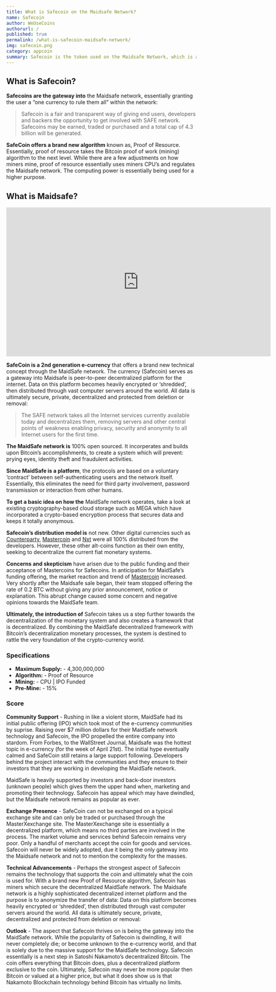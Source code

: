 ```yaml
---
title: What is Safecoin on the Maidsafe Network?
name: Safecoin
author: WeUseCoins
authorurl: /
published: true
permalink: /what-is-safecoin-maidsafe-network/
img: safecoin.png
category: appcoin
summary: Safecoin is the token used on the Maidsafe Network, which is a decentralized data storage network.
---
```


<p><h2  id="what-is-safecoin">What is Safecoin?</h2>
<p><strong>Safecoins are the gateway into</strong> the Maidsafe network, essentially granting the user a “one currency to rule them all” within the network:</p>
<p><blockquote>Safecoin is a fair and transparent way of giving end users, developers and backers the opportunity to get involved with SAFE network. Safecoins may be earned, traded or purchased and a total cap of 4.3 billion will be generated.</p></blockquote>
<p><strong>SafeCoin offers a brand new algorithm</strong> known as, Proof of Resource. Essentially, proof of resource takes the Bitcoin proof of work (mining) algorithm to the next level. While there are a few adjustments on how miners mine, proof of resource essentially uses miners CPU&#8217;s and regulates the Maidsafe network. The computing power is essentially being used for a higher purpose.</p>
<p><h2 id="what-is-maidsafe">What is Maidsafe?</h2>
<center><iframe width="700" height="394" src="https://www.youtube.com/embed/RdGH40oUVDY" frameborder="0" allowfullscreen></iframe></center>
<p><strong>SafeCoin is a 2nd generation e-currency</strong> that offers a brand new technical concept through the MaidSafe network. The currency (Safecoin) serves as a gateway into Maidsafe is peer-to-peer decentralized platform for the internet. Data on this platform becomes heavily encrypted or ‘shredded’, then distributed through vast computer servers around the world. All data is ultimately secure, private, decentralized and protected from deletion or removal:</p>
<blockquote><p>The SAFE network takes all the Internet services currently available today and decentralizes them, removing servers and other central points of weakness enabling privacy, security and anonymity to all Internet users for the first time.</blockquote>
<p><strong>The MaidSafe network is</strong> 100% open sourced. It incorperates and builds upon Bitcoin’s accomplishments, to create a system which will prevent: prying eyes, identity theft and fraudulent activities.</p>
<p><strong>Since MaidSafe is a platform</strong>, the protocols are based on a voluntary ‘contract’ between self-authenticating users and the network itself. Essentially, this eliminates the need for third party involvement, password transmission or interaction from other humans.</p>
<p><strong>To get a basic idea on how the</strong> MaidSafe network operates, take a look at existing cryptography-based cloud storage such as MEGA which have incorporated a crypto-based encryption process that secures data and keeps it totally anonymous.</p>
<p><strong>Safecoin’s distribution model is</strong> not new. Other digital currencies such as <a title="Counterparty" href="http://www.coinssource.com/crypto-coins/counterparty/" target="_blank">Counterparty</a>, <a title="Mastercoin" href="/mastercoin/" target="_blank">Mastercoin</a> and <a title="Nxt" href="/what-is-nxt/" target="_blank">Nxt</a> were all 100% distributed from the developers. However, these other alt-coins function as their own entity, seeking to decentralize the current fiat monetary systems.</p>
<p><strong>Concerns and skepticism</strong> have arisen due to the public funding and their acceptance of Mastercoins for Safecoins. In anticipation for MaidSafe’s funding offering, the market reaction and trend of <a href="/what-is-mastercoin/">Mastercoin</a> increased. Very shortly after the Maidsafe sale began, their team stopped offering the rate of 0.2 BTC without giving any prior announcement, notice or explanation. This abrupt change caused some concern and negative opinions towards the MaidSafe team.</p>
<p><strong>Ultimately, the introduction of</strong> Safecoin takes us a step further towards the decentralization of the monetary system and also creates a framework that is decentralized. By combining the MaidSafe decentralized framework with Bitcoin’s decentralization monetary processes, the system is destined to rattle  the very foundation of the crypto-currency world.</p>
<h3>Specifications</h3>
<ul><li><strong>Maximum Supply:</strong> - 4,300,000,000</li>
<li><strong>Algorithm:</strong> - Proof of Resource</li>
<li><strong>Mining:</strong> - CPU | IPO Funded</li>
<li><strong>Pre-Mine:</strong> - 15%</li></ul>
<h3>Score</h3>
<p><strong>Community Support</strong> - Rushing in like a violent storm, MaidSafe had its initial public offering (IPO) which took most of the e-currency communities by suprise. Raising over $7 million dollars for their MaidSafe network technology and Safecoin, the IPO propelled the entire company into stardom. From Forbes, to the WallStreet Journal, Maidsafe was the hottest topic in e-currency (for the week of April 21st). The initial hype eventually calmed and SafeCoin still retains a large support following. Developers behind the project interact with the communities and they ensure to their investors that they are working in developing the MaidSafe network.
<p>MaidSafe is heavily supported by investors and back-door investors (unknown people) which gives them the upper hand when, marketing and promoting their technology. Safecoin has appeal which may have dwindled, but the Maidsafe network remains as popular as ever.
<p><strong>Exchange Presence</strong> - SafeCoin can not be exchanged on a typical exchange site and can only be traded or purchased through the MasterXexchange site. The MasterXexchange site is essentially a decentralized platform, which means no third parties are involved in the process. The market volume and services behind Safecoin remains very poor. Only a handful of merchants accept the coin for goods and services. Safecoin will never be widely adopted, due it being the only gateway into the Maidsafe network and not to mention the complexity for the masses.
<p><strong>Technical Advancements</strong> - Perhaps the strongest aspect of Safecoin remains the technology that supports the coin and ultimately what the coin is used for. With a brand new Proof of Resource algorithm, Safecoin has miners which secure the decentralized MaidSafe network. The Maidsafe network is a highly sophisticated decentralized internet platform and the purpose is to anonymize the transfer of data: Data on this platform becomes heavily encrypted or ‘shredded’, then distributed through vast computer servers around the world. All data is ultimately secure, private, decentralized and protected from deletion or removal:
<p><strong>Outlook</strong> - The aspect that Safecoin thrives on is being the gateway into the MaidSafe network. While the popularity of Safecoin is dwindling, it will never completely die; or become unknown to the e-currency world, and that is solely due to the massive support for the MaidSafe technology. Safecoin essentially is a next step in Satoshi Nakamoto&#8217;s decentralized Bitcoin. The coin offers everything that Bitcoin does, plus a decentralized platform exclusive to the coin. Ultimately, Safecoin may never be more popular then Bitcoin or valued at a higher price, but what it does show us is that Nakamoto Blockchain technology behind Bitcoin has virtually no limits.